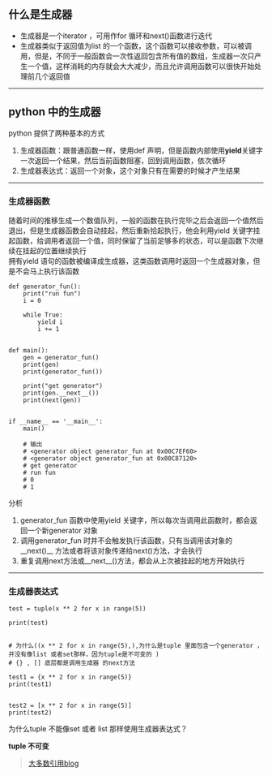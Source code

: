 ## 什么是生成器 ##

- 生成器是一个iterator ，可用作for 循环和next()函数进行迭代   
- 生成器类似于返回值为list 的一个函数，这个函数可以接收参数，可以被调用，但是，不同于一般函数会一次性返回包含所有值的数组，生成器一次只产生一个值，这样消耗的内存就会大大减少，而且允许调用函数可以很快开始处理前几个返回值    

-----------

## python 中的生成器 ##
python 提供了两种基本的方式    
1. 生成器函数：跟普通函数一样，使用def 声明，但是函数内部使用**yield**关键字一次返回一个结果，然后当前函数阻塞，回到调用函数，依次循环      
2. 生成器表达式：返回一个对象，这个对象只有在需要的时候才产生结果   

------------

### 生成器函数 ###
随着时间的推移生成一个数值队列，一般的函数在执行完毕之后会返回一个值然后退出，但是生成器函数会自动挂起，然后重新拾起执行，他会利用yield 关键字挂起函数，给调用者返回一个值，同时保留了当前足够多的状态，可以是函数下次继续在挂起的位置继续执行    
拥有yield 语句的函数被编译成生成器，这类函数调用时返回一个生成器对象，但是不会马上执行该函数    


	def generator_fun():
	    print("run fun")
	    i = 0
	
	    while True:
	        yield i
	        i += 1
	
	
	def main():
	    gen = generator_fun()
	    print(gen)
	    print(generator_fun())
	
	    print("get generator")
	    print(gen.__next__())
	    print(next(gen))
	
	
	if __name__ == '__main__':
	    main()
	
	    # 输出
	    # <generator object generator_fun at 0x00C7EF60>
	    # <generator object generator_fun at 0x00C87120>
	    # get generator
	    # run fun
	    # 0
	    # 1
分析    

1. generator_fun 函数中使用yield 关键字，所以每次当调用此函数时，都会返回一个新generator 对象   
2. 调用generator_fun 时并不会触发执行该函数，只有当调用该对象的__next()__ 方法或者将该对象传递给next()方法，才会执行
3. 重复调用next方法或__next__()方法，都会从上次被挂起的地方开始执行     

------------

### 生成器表达式 ###


	test = tuple(x ** 2 for x in range(5))

	print(test)
	
	
	# 为什么((x ** 2 for x in range(5),),为什么是tuple 里面包含一个generator ，并没有像list 或者set那样，因为tuple是不可变的 )
	# {} , [] 底层都是调用生成器 的next方法
	
	test1 = {x ** 2 for x in range(5)}
	print(test1)
	
	
	test2 = [x ** 2 for x in range(5)]
	print(test2)
	
为什么tuple 不能像set 或者 list 那样使用生成器表达式？   

**tuple 不可变**    

> [大多数引用blog](https://www.cnblogs.com/cotyb/p/5260032.html)
